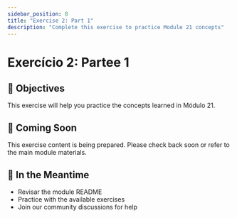 ```yaml
---
sidebar_position: 8
title: "Exercise 2: Part 1"
description: "Complete this exercise to practice Module 21 concepts"
---
```


# Exercício 2: Partee 1

## 🎯 Objectives

This exercise will help you practice the concepts learned in Módulo 21.

## 📝 Coming Soon

This exercise content is being prepared. Please check back soon or refer to the main module materials.

## 🚀 In the Meantime

- Revisar the module README
- Practice with the available exercises
- Join our community discussions for help
